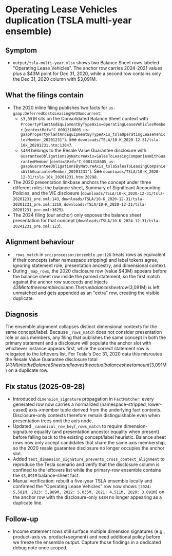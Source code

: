 # Operating Lease Vehicles duplication (TSLA multi-year ensemble)

## Symptom
- `output/tsla-multi-year.xlsx` shows two Balance Sheet rows labeled "Operating Lease Vehicles". The anchor row carries 2024-2021 values plus a $43M point for Dec 31, 2020, while a second row contains only the Dec 31, 2020 column with $3,091M.

## What the filings contain
- The 2020 inline filing publishes two facts for `us-gaap:DeferredCostsLeasingNetNoncurrent`:
  - `$3,091M` sits on the Consolidated Balance Sheet context with `PropertyPlantAndEquipmentByTypeAxis=OperatingLeaseVehiclesMember` (`contextRef="C_0001318605_us-gaapPropertyPlantAndEquipmentByTypeAxis_tslaOperatingLeaseVehiclesMember_20201231"`). See `downloads/TSLA/10-K_2020-12-31/tsla-10k_20201231.htm:13047`.
  - `$43M` belongs to the Resale Value Guarantee disclosure with `GuaranteeObligationsByNatureAxis=SalesToLeasingCompaniesWithGuaranteeMember` (`contextRef="C_0001318605_us-gaapGuaranteeObligationsByNatureAxis_tslaSalesToLeasingCompaniesWithGuaranteeMember_20201231"`). See `downloads/TSLA/10-K_2020-12-31/tsla-10k_20201231.htm:20298`.
- The 2020 presentation linkbase anchors the concept under three different roles: the balance sheet, Summary of Significant Accounting Policies, and the VIE disclosure (`downloads/TSLA/10-K_2020-12-31/tsla-20201231_pre.xml:143`, `downloads/TSLA/10-K_2020-12-31/tsla-20201231_pre.xml:1219`, `downloads/TSLA/10-K_2020-12-31/tsla-20201231_pre.xml:3625`).
- The 2024 filing (our anchor) only exposes the balance sheet presentation for that concept (`downloads/TSLA/10-K_2024-12-31/tsla-20241231_pre.xml:123`).

## Alignment behaviour
- `_rows_match` in `src/processor/ensemble.py:128` treats rows as equivalent if their concepts (after namespace stripping) and label tokens agree, ignoring statement role, presentation ancestry, and dimensional context.
- During `_map_rows`, the 2020 disclosure row (value $43M) appears before the balance sheet row inside the parsed statement, so the first match against the anchor row succeeds and injects $43M into the ensemble column. The true balance sheet row ($3,091M) is left unmatched and gets appended as an "extra" row, creating the visible duplicate.

## Diagnosis
The ensemble alignment collapses distinct dimensional contexts for the same concept/label. Because `_rows_match` does not consider presentation role or axis members, any filing that publishes the same concept in both the primary statement and a disclosure will populate the anchor slot with whichever instance appears first, while the correct statement row is relegated to the leftovers list. For Tesla's Dec 31, 2020 data this misroutes the Resale Value Guarantee disclosure total ($43M) into the Balance Sheet and leaves the actual balance sheet amount ($3,091M) on a duplicate row.

## Fix status (2025-09-28)
- Introduced `dimension_signature` propagation in `FactMatcher`: every generated row now carries a normalized (namespace-stripped, lower-cased) axis→member tuple derived from the underlying fact contexts. Disclosure-only contexts therefore remain distinguishable even when presentation trees omit the axis node.
- Updated `_canonical_row_key`/`_rows_match` to require dimension-signature equality (and presentation ancestor equality when present) before falling back to the existing concept/label heuristic. Balance sheet rows now only accept candidates that share the same axis membership, so the 2020 resale guarantee disclosure no longer occupies the anchor slot.
- Added `test_dimension_signature_prevents_cross_context_alignment` to reproduce the Tesla scenario and verify that the disclosure column is confined to the leftovers list while the primary-row ensemble contains the `$3,091M` balance-sheet fact.
- Manual verification: rebuilt a five-year TSLA ensemble locally and confirmed the "Operating Lease Vehicles" row now shows `[2024: 5,581M, 2023: 5,989M, 2022: 5,035M, 2021: 4,511M, 2020: 3,091M]` on the anchor row with the disclosure-only `$43M` no longer appearing as a duplicate line.

## Follow-up
- Income statement rows still surface multiple dimension signatures (e.g., product-axis vs. product+segment) and need additional policy before we freeze the ensemble output. Capture those findings in a dedicated debug note once scoped.
